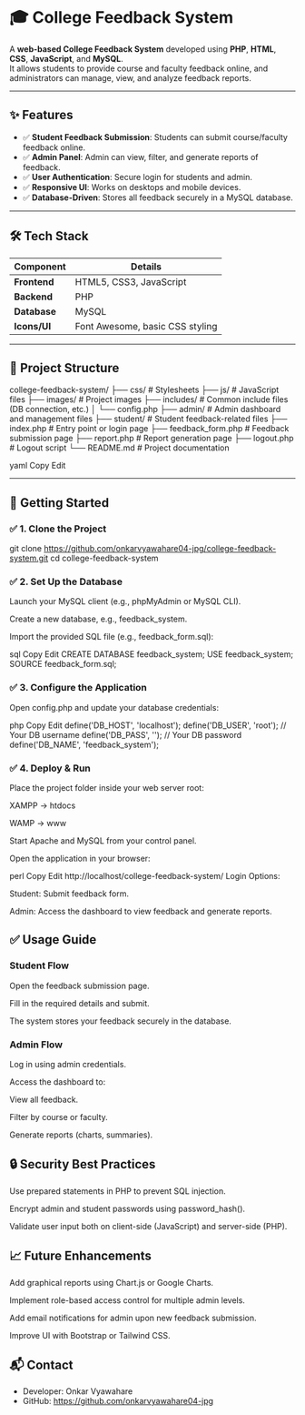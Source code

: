 # 🎓 College Feedback System

A **web-based College Feedback System** developed using **PHP**, **HTML**, **CSS**, **JavaScript**, and **MySQL**.  
It allows students to provide course and faculty feedback online, and administrators can manage, view, and analyze feedback reports.

---

## ✨ Features

- ✅ **Student Feedback Submission**: Students can submit course/faculty feedback online.
- ✅ **Admin Panel**: Admin can view, filter, and generate reports of feedback.
- ✅ **User Authentication**: Secure login for students and admin.
- ✅ **Responsive UI**: Works on desktops and mobile devices.
- ✅ **Database-Driven**: Stores all feedback securely in a MySQL database.

---

## 🛠️ Tech Stack

| Component     | Details                                  |
|---------------|-------------------------------------------|
| **Frontend**  | HTML5, CSS3, JavaScript                  |
| **Backend**   | PHP                                      |
| **Database**  | MySQL                                    |
| **Icons/UI**  | Font Awesome, basic CSS styling          |

---

## 📂 Project Structure

college-feedback-system/
├── css/ # Stylesheets
├── js/ # JavaScript files
├── images/ # Project images
├── includes/ # Common include files (DB connection, etc.)
│ └── config.php
├── admin/ # Admin dashboard and management files
├── student/ # Student feedback-related files
├── index.php # Entry point or login page
├── feedback_form.php # Feedback submission page
├── report.php # Report generation page
├── logout.php # Logout script
└── README.md # Project documentation

yaml
Copy
Edit

---

## 🚀 Getting Started

### ✅ 1. Clone the Project
git clone https://github.com/onkarvyawahare04-jpg/college-feedback-system.git
cd college-feedback-system
### ✅ 2. Set Up the Database
Launch your MySQL client (e.g., phpMyAdmin or MySQL CLI).

Create a new database, e.g., feedback_system.

Import the provided SQL file (e.g., feedback_form.sql):

sql
Copy
Edit
CREATE DATABASE feedback_system;
USE feedback_system;
SOURCE feedback_form.sql;
### ✅ 3. Configure the Application
Open config.php and update your database credentials:

php
Copy
Edit
define('DB_HOST', 'localhost');
define('DB_USER', 'root');       // Your DB username
define('DB_PASS', '');           // Your DB password
define('DB_NAME', 'feedback_system');
### ✅ 4. Deploy & Run
Place the project folder inside your web server root:

XAMPP → htdocs

WAMP → www

Start Apache and MySQL from your control panel.

Open the application in your browser:

perl
Copy
Edit
http://localhost/college-feedback-system/
Login Options:

Student: Submit feedback form.

Admin: Access the dashboard to view feedback and generate reports.

## ✅ Usage Guide
### Student Flow
Open the feedback submission page.

Fill in the required details and submit.

The system stores your feedback securely in the database.

### Admin Flow
Log in using admin credentials.

Access the dashboard to:

View all feedback.

Filter by course or faculty.

Generate reports (charts, summaries).

## 🔒 Security Best Practices
Use prepared statements in PHP to prevent SQL injection.

Encrypt admin and student passwords using password_hash().

Validate user input both on client-side (JavaScript) and server-side (PHP).

## 📈 Future Enhancements
Add graphical reports using Chart.js or Google Charts.

Implement role-based access control for multiple admin levels.

Add email notifications for admin upon new feedback submission.

Improve UI with Bootstrap or Tailwind CSS.

## 📬 Contact
- Developer: Onkar Vyawahare
- GitHub: https://github.com/onkarvyawahare04-jpg
